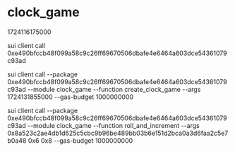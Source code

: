 # clock_game

1724116175000

sui client call 0xe490bfccb48f099a58c9c26ff69670506dbafe4e6464a603dce54361079c93ad

sui client call --package 0xe490bfccb48f099a58c9c26ff69670506dbafe4e6464a603dce54361079c93ad --module clock_game --function create_clock_game --args 1724131855000 --gas-budget 1000000000

sui client call --package 0xe490bfccb48f099a58c9c26ff69670506dbafe4e6464a603dce54361079c93ad --module clock_game --function roll_and_increment --args 0x8a523c2ae4db1d625c5cbc9b96be489bb03b6e151d2bca0a3d6faa2c5e7b0a48 0x6 0x8 --gas-budget 1000000000
